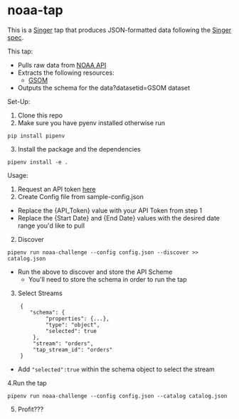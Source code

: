 # noaa-tap

This is a [Singer](https://singer.io) tap that produces JSON-formatted data
following the [Singer
spec](https://github.com/singer-io/getting-started/blob/master/SPEC.md).

This tap:

- Pulls raw data from [NOAA API](https://www.ncdc.noaa.gov/cdo-web/webservices/v2#gettingStarted)
- Extracts the following resources:
  - [GSOM](https://www.ncdc.noaa.gov/cdo-web/webservices/v2#data)
- Outputs the schema for the data?datasetid=GSOM dataset

Set-Up:

1. Clone this repo
2. Make sure you have pyenv installed otherwise run
```
pip install pipenv
```
3. Install the package and the dependencies
```
pipenv install -e .
```

Usage:

1. Request an API token [here](https://www.ncdc.noaa.gov/cdo-web/webservices/v2#gettingStarted)
2. Create Config file from sample-config.json
  - Replace the {API_Token} value with your API Token from step 1
  - Replace the {Start Date} and {End Date} values with the desired date range you'd like to pull

2. Discover

```
pipenv run noaa-challenge --config config.json --discover >> catalog.json
```
- Run the above to discover and store the API Scheme 
  - You'll need to store the schema in order to run the tap

3. Select Streams

```
    {
       "schema": {
            "properties": {...},
            "type": "object",
            "selected": true
        },
        "stream": "orders",
        "tap_stream_id": "orders"
    }
```
- Add ```"selected":true``` within the schema object to select the stream

4.Run the tap

```
pipenv run noaa-challenge --config config.json --catalog catalog.json
```

5. Profit???

